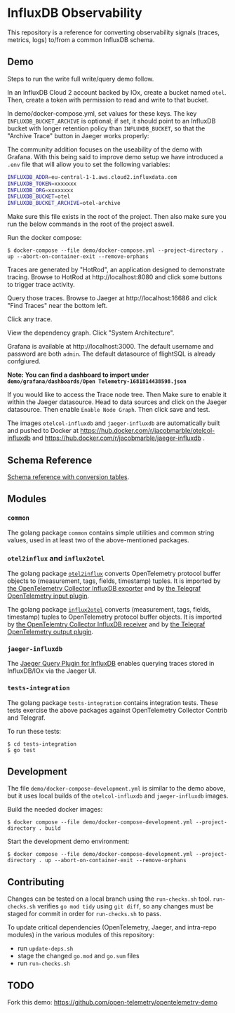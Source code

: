 # InfluxDB Observability

This repository is a reference for converting observability signals (traces, metrics, logs) to/from a common InfluxDB schema.

## Demo

Steps to run the write full write/query demo follow.

In an InfluxDB Cloud 2 account backed by IOx, create a bucket named `otel`.
Then, create a token with permission to read and write to that bucket.

In demo/docker-compose.yml, set values for these keys.
The key `INFLUXDB_BUCKET_ARCHIVE` is optional;
if set, it should point to an InfluxDB bucket with longer retention policy than `INFLUXDB_BUCKET`,
so that the "Archive Trace" button in Jaeger works properly:

The community addition focuses on the useability of the demo with Grafana. With this being said to improve demo setup we have introduced a `.env` file that will allow you to set the following variables:

```bash
INFLUXDB_ADDR=eu-central-1-1.aws.cloud2.influxdata.com
INFLUXDB_TOKEN=xxxxxxx
INFLUXDB_ORG=xxxxxxxx
INFLUXDB_BUCKET=otel 
INFLUXDB_BUCKET_ARCHIVE=otel-archive
```

Make sure this file exists in the root of the project. Then also make sure you run the below commands in the root of the project aswell.

Run the docker compose:
```console
$ docker-compose --file demo/docker-compose.yml --project-directory . up --abort-on-container-exit --remove-orphans
```

Traces are generated by "HotRod", an application designed to demonstrate tracing.
Browse to HotRod at http://localhost:8080 and click some buttons to trigger trace activity.

Query those traces.
Browse to Jaeger at http://localhost:16686 and click "Find Traces" near the bottom left.

Click any trace.

View the dependency graph.
Click "System Architecture".

Grafana is available at http://localhost:3000. The default username and password are both `admin`. The default datasource of flightSQL is already confgiured.

**Note: You can find a dashboard to import under `demo/grafana/dashboards/Open Telemetry-1681814438598.json`**

If you would like to access the Trace node tree. Then Make sure to enable it within the Jaeger datasource. Head to data sources and click on the Jaeger datasource. Then enable `Enable Node Graph`. Then click save and test.


The images `otelcol-influxdb` and `jaeger-influxdb` are automatically built and pushed to Docker at https://hub.docker.com/r/jacobmarble/otelcol-influxdb and https://hub.docker.com/r/jacobmarble/jaeger-influxdb .

## Schema Reference

[Schema reference with conversion tables](docs/index.md).

## Modules

### `common`

The golang package `common` contains simple utilities and common string values,
used in at least two of the above-mentioned packages.

### `otel2influx` and `influx2otel`

The golang package [`otel2influx`](otel2influx/README.md) converts OpenTelemetry protocol buffer objects to (measurement, tags, fields, timestamp) tuples.
It is imported by [the OpenTelemetry Collector InfluxDB exporter](https://github.com/open-telemetry/opentelemetry-collector-contrib/tree/main/exporter/influxdbexporter)
and by [the Telegraf OpenTelemetry input plugin](https://github.com/influxdata/telegraf/tree/master/plugins/inputs/opentelemetry).

The golang package [`influx2otel`](influx2otel/README.md) converts (measurement, tags, fields, timestamp) tuples to OpenTelemetry protocol buffer objects.
It is imported by [the OpenTelemtry Collector InfluxDB receiver](https://github.com/open-telemetry/opentelemetry-collector-contrib/tree/main/receiver/influxdbreceiver)
and by [the Telegraf OpenTelemetry output plugin](https://github.com/influxdata/telegraf/tree/master/plugins/outputs/opentelemetry).

### `jaeger-influxdb`

The [Jaeger Query Plugin for InfluxDB](jaeger-influxdb) enables querying traces stored in InfluxDB/IOx via the Jaeger UI.

### `tests-integration`

The golang package `tests-integration` contains integration tests.
These tests exercise the above packages against OpenTelemetry Collector Contrib and Telegraf.

To run these tests:
```console
$ cd tests-integration
$ go test
```

## Development

The file `demo/docker-compose-development.yml` is similar to the demo above,
but it uses local builds of the `otelcol-influxdb` and `jaeger-influxdb` images.

Build the needed docker images:
```console
$ docker compose --file demo/docker-compose-development.yml --project-directory . build
```

Start the development demo environment:
```console
$ docker compose --file demo/docker-compose-development.yml --project-directory . up --abort-on-container-exit --remove-orphans
```

## Contributing

Changes can be tested on a local branch using the `run-checks.sh` tool.
`run-checks.sh` verifies `go mod tidy` using `git diff`,
so any changes must be staged for commit in order for `run-checks.sh` to pass.

To update critical dependencies (OpenTelemetry, Jaeger, and intra-repo modules) in the various modules of this repository:
- run `update-deps.sh`
- stage the changed `go.mod` and `go.sum` files
- run `run-checks.sh`

## TODO
Fork this demo:
https://github.com/open-telemetry/opentelemetry-demo

